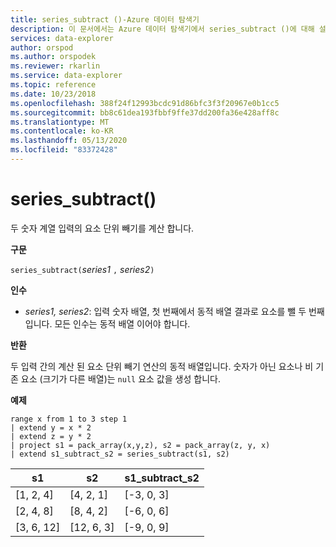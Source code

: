 ```yaml
---
title: series_subtract ()-Azure 데이터 탐색기
description: 이 문서에서는 Azure 데이터 탐색기에서 series_subtract ()에 대해 설명 합니다.
services: data-explorer
author: orspod
ms.author: orspodek
ms.reviewer: rkarlin
ms.service: data-explorer
ms.topic: reference
ms.date: 10/23/2018
ms.openlocfilehash: 388f24f12993bcdc91d86bfc3f3f20967e0b1cc5
ms.sourcegitcommit: bb8c61dea193fbbf9ffe37dd200fa36e428aff8c
ms.translationtype: MT
ms.contentlocale: ko-KR
ms.lasthandoff: 05/13/2020
ms.locfileid: "83372428"
---
```

# <a name="series_subtract"></a>series_subtract()

두 숫자 계열 입력의 요소 단위 빼기를 계산 합니다.

**구문**

`series_subtract(`*series1* `,` *series2*`)`

**인수**

* *series1, series2*: 입력 숫자 배열, 첫 번째에서 동적 배열 결과로 요소를 뺄 두 번째입니다. 모든 인수는 동적 배열 이어야 합니다. 

**반환**

두 입력 간의 계산 된 요소 단위 빼기 연산의 동적 배열입니다. 숫자가 아닌 요소나 비 기존 요소 (크기가 다른 배열)는 `null` 요소 값을 생성 합니다.

**예제**

<!-- csl: https://help.kusto.windows.net:443/Samples -->
```kusto
range x from 1 to 3 step 1
| extend y = x * 2
| extend z = y * 2
| project s1 = pack_array(x,y,z), s2 = pack_array(z, y, x)
| extend s1_subtract_s2 = series_subtract(s1, s2)
```

|s1|s2|s1_subtract_s2|
|---|---|---|
|[1, 2, 4]|[4, 2, 1]|[-3, 0, 3]|
|[2, 4, 8]|[8, 4, 2]|[-6, 0, 6]|
|[3, 6, 12]|[12, 6, 3]|[-9, 0, 9]|
